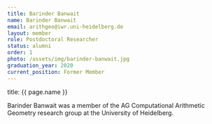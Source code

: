 ```yaml
---
title: Barinder Banwait
name: Barinder Banwait
email: arithgeo@iwr.uni-heidelberg.de
layout: member
role: Postdoctoral Researcher
status: alumni
order: 1
photo: /assets/img/barinder-banwait.jpg
graduation_year: 2020
current_position: Former Member
---
```


title: {{ page.name }}

Barinder Banwait was a member of the AG Computational Arithmetic Geometry research group at the University of Heidelberg.